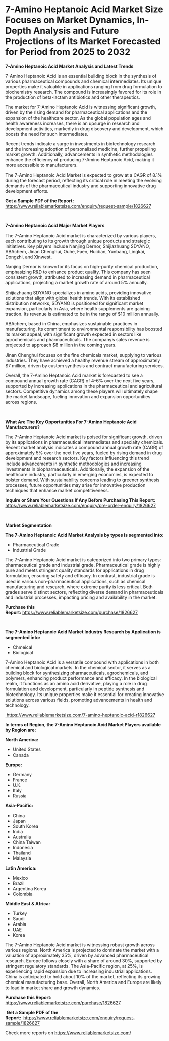 <p><h1>7-Amino Heptanoic Acid Market Size Focuses on Market Dynamics, In-Depth Analysis and Future Projections of its Market Forecasted for Period from 2025 to 2032</h1></p><p><strong>7-Amino Heptanoic Acid Market Analysis and Latest Trends</strong></p>
<p><p>7-Amino Heptanoic Acid is an essential building block in the synthesis of various pharmaceutical compounds and chemical intermediates. Its unique properties make it valuable in applications ranging from drug formulation to biochemistry research. The compound is increasingly favored for its role in the production of beta-lactam antibiotics and other therapeutics.</p><p>The market for 7-Amino Heptanoic Acid is witnessing significant growth, driven by the rising demand for pharmaceutical applications and the expansion of the healthcare sector. As the global population ages and health awareness increases, there is an upsurge in research and development activities, markedly in drug discovery and development, which boosts the need for such intermediates.</p><p>Recent trends indicate a surge in investments in biotechnology research and the increasing adoption of personalized medicine, further propelling market growth. Additionally, advancements in synthetic methodologies enhance the efficiency of producing 7-Amino Heptanoic Acid, making it more accessible to manufacturers. </p><p>The 7-Amino Heptanoic Acid Market is expected to grow at a CAGR of 8.1% during the forecast period, reflecting its critical role in meeting the evolving demands of the pharmaceutical industry and supporting innovative drug development efforts.</p></p>
<p><strong>Get a Sample PDF of the Report:&nbsp;</strong> <a href="https://www.reliablemarketsize.com/enquiry/request-sample/1826627?utm_campaign=2212&utm_medium=2&utm_source=Github&utm_content=ia&utm_term=03022025&utm_id=7-amino-heptanoic-acid">https://www.reliablemarketsize.com/enquiry/request-sample/1826627</a></p>
<p>&nbsp;</p>
<p><strong>7-Amino Heptanoic Acid Major Market Players</strong></p>
<p><p>The 7-Amino Heptanoic Acid market is characterized by various players, each contributing to its growth through unique products and strategic initiatives. Key players include Nanjing Dernor, Shijiazhuang SDYANO, ABAchem, Jinan Chenghui, Ouhe, Faen, Huidian, Yunbang, Lingkai, Dongzhi, and Xinwest.</p><p>Nanjing Dernor is known for its focus on high-purity chemical production, emphasizing R&D to enhance product quality. This company has seen consistent growth, attributed to increasing demand in pharmaceutical applications, projecting a market growth rate of around 5% annually.</p><p>Shijiazhuang SDYANO specializes in amino acids, providing innovative solutions that align with global health trends. With its established distribution networks, SDYANO is positioned for significant market expansion, particularly in Asia, where health supplements are gaining traction. Its revenue is estimated to be in the range of $10 million annually.</p><p>ABAchem, based in China, emphasizes sustainable practices in manufacturing. Its commitment to environmental responsibility has boosted its market appeal, with significant growth expected in sectors like agrochemicals and pharmaceuticals. The company’s sales revenue is projected to approach $8 million in the coming years.</p><p>Jinan Chenghui focuses on the fine chemicals market, supplying to various industries. They have achieved a healthy revenue stream of approximately $7 million, driven by custom synthesis and contract manufacturing services.</p><p>Overall, the 7-Amino Heptanoic Acid market is forecasted to see a compound annual growth rate (CAGR) of 4-6% over the next five years, supported by increasing applications in the pharmaceutical and agricultural sectors. Competitive dynamics among these players will ultimately shape the market landscape, fueling innovation and expansion opportunities across regions.</p></p>
<p>&nbsp;</p>
<p><strong>What Are The Key Opportunities For 7-Amino Heptanoic Acid Manufacturers?</strong></p>
<p><p>The 7-Amino Heptanoic Acid market is poised for significant growth, driven by its applications in pharmaceutical intermediates and specialty chemicals. Recent market analysis indicates a compound annual growth rate (CAGR) of approximately 5% over the next five years, fueled by rising demand in drug development and research sectors. Key factors influencing this trend include advancements in synthetic methodologies and increasing investments in biopharmaceuticals. Additionally, the expansion of the healthcare industry, particularly in emerging economies, is expected to bolster demand. With sustainability concerns leading to greener synthesis processes, future opportunities may arise for innovative production techniques that enhance market competitiveness.</p></p>
<p><strong>Inquire or Share Your Questions If Any Before Purchasing This Report:</strong> <a href="https://www.reliablemarketsize.com/enquiry/pre-order-enquiry/1826627?utm_campaign=2212&utm_medium=2&utm_source=Github&utm_content=ia&utm_term=03022025&utm_id=7-amino-heptanoic-acid">https://www.reliablemarketsize.com/enquiry/pre-order-enquiry/1826627</a></p>
<p>&nbsp;</p>
<p><strong>Market Segmentation</strong></p>
<p><strong>The 7-Amino Heptanoic Acid Market Analysis by types is segmented into:</strong></p>
<p><ul><li>Pharmaceutical Grade</li><li>Industrial Grade</li></ul></p>
<p><p>The 7-Amino Heptanoic Acid market is categorized into two primary types: pharmaceutical grade and industrial grade. Pharmaceutical grade is highly pure and meets stringent quality standards for applications in drug formulation, ensuring safety and efficacy. In contrast, industrial grade is used in various non-pharmaceutical applications, such as chemical manufacturing and research, where extreme purity is less critical. Both grades serve distinct sectors, reflecting diverse demand in pharmaceuticals and industrial processes, impacting pricing and availability in the market.</p></p>
<p><strong>Purchase this Report:&nbsp;</strong><a href="https://www.reliablemarketsize.com/purchase/1826627?utm_campaign=2212&utm_medium=2&utm_source=Github&utm_content=ia&utm_term=03022025&utm_id=7-amino-heptanoic-acid">https://www.reliablemarketsize.com/purchase/1826627</a></p>
<p>&nbsp;</p>
<p><strong>The 7-Amino Heptanoic Acid Market Industry Research by Application is segmented into:</strong></p>
<p><ul><li>Chmeical</li><li>Biological</li></ul></p>
<p><p>7-Amino Heptanoic Acid is a versatile compound with applications in both chemical and biological markets. In the chemical sector, it serves as a building block for synthesizing pharmaceuticals, agrochemicals, and polymers, enhancing product performance and efficacy. In the biological realm, it functions as an amino acid derivative, playing a role in drug formulation and development, particularly in peptide synthesis and biotechnology. Its unique properties make it essential for creating innovative solutions across various fields, promoting advancements in health and technology.</p></p>
<p><a href="https://www.reliablemarketsize.com/7-amino-heptanoic-acid-r1826627?utm_campaign=2212&utm_medium=2&utm_source=Github&utm_content=ia&utm_term=03022025&utm_id=7-amino-heptanoic-acid">&nbsp;https://www.reliablemarketsize.com/7-amino-heptanoic-acid-r1826627</a></p>
<p><strong>In terms of Region, the 7-Amino Heptanoic Acid Market Players available by Region are:</strong></p>
<p>
    <p> <strong> North America: </strong>
        <ul>
            <li>United States</li>
            <li>Canada</li>
        </ul>
        </p> 
    <p> <strong> Europe: </strong>
        <ul>
            <li>Germany</li>
            <li>France</li>
            <li>U.K.</li>
            <li>Italy</li>
            <li>Russia</li>
        </ul>
        </p> 
    <p> <strong> Asia-Pacific: </strong>
        <ul>
            <li>China</li>
            <li>Japan</li>
            <li>South Korea</li>
            <li>India</li>
            <li>Australia</li>
            <li>China Taiwan</li>
            <li>Indonesia</li>
            <li>Thailand</li>
            <li>Malaysia</li>
        </ul>
        </p> 
    <p> <strong> Latin America: </strong>
        <ul>
            <li>Mexico</li>
            <li>Brazil</li>
            <li>Argentina Korea</li>
            <li>Colombia</li>
        </ul>
        </p> 
    <p> <strong> Middle East & Africa: </strong>
        <ul>
            <li>Turkey</li>
            <li>Saudi</li>
            <li>Arabia</li>
            <li>UAE</li>
            <li>Korea</li>
        </ul>
    </p>
    </p>
<p><p>The 7-Amino Heptanoic Acid market is witnessing robust growth across various regions. North America is projected to dominate the market with a valuation of approximately 35%, driven by advanced pharmaceutical research. Europe follows closely with a share of around 30%, supported by stringent regulatory standards. The Asia-Pacific region, at 25%, is experiencing rapid expansion due to increasing industrial applications. China is anticipated to hold about 10% of the market, reflecting its growing chemical manufacturing base. Overall, North America and Europe are likely to lead in market share and growth dynamics.</p></p>
<p><strong>Purchase this Report: </strong><a href="https://www.reliablemarketsize.com/purchase/1826627?utm_campaign=2212&utm_medium=2&utm_source=Github&utm_content=ia&utm_term=03022025&utm_id=7-amino-heptanoic-acid">https://www.reliablemarketsize.com/purchase/1826627</a></p>
<p>&nbsp;<strong>Get a Sample PDF of the Report:&nbsp;&nbsp;</strong><a href="https://www.reliablemarketsize.com/enquiry/request-sample/1826627?utm_campaign=2212&utm_medium=2&utm_source=Github&utm_content=ia&utm_term=03022025&utm_id=7-amino-heptanoic-acid">https://www.reliablemarketsize.com/enquiry/request-sample/1826627</a></p>
<p><strong></strong></p>
<p>Check more reports on <a href="https://www.reliablemarketsize.com/?utm_campaign=2212&utm_medium=2&utm_source=Github&utm_content=ia&utm_term=03022025&utm_id=7-amino-heptanoic-acid">https://www.reliablemarketsize.com/</a></p>